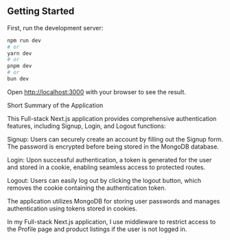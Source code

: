 
## Getting Started

First, run the development server:

```bash
npm run dev
# or
yarn dev
# or
pnpm dev
# or
bun dev
```

Open [http://localhost:3000](http://localhost:3000) with your browser to see the result.

Short Summary of the Application

This Full-stack Next.js application provides comprehensive authentication features, including Signup, Login, and Logout functions:

Signup: Users can securely create an account by filling out the Signup form. The password is encrypted before being stored in the MongoDB database.

Login: Upon successful authentication, a token is generated for the user and stored in a cookie, enabling seamless access to protected routes.

Logout: Users can easily log out by clicking the logout button, which removes the cookie containing the authentication token.

The application utilizes MongoDB for storing user passwords and manages authentication using tokens stored in cookies.

In my Full-stack Next.js application, I use middleware to restrict access to the Profile page and product listings if the user is not logged in.





